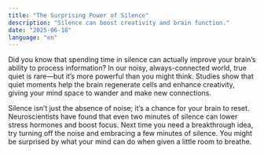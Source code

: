 ```yaml
---
title: "The Surprising Power of Silence"
description: "Silence can boost creativity and brain function."
date: "2025-06-18"
language: "en"
---
```


Did you know that spending time in silence can actually improve your brain’s ability to process information? In our noisy, always-connected world, true quiet is rare—but it’s more powerful than you might think. Studies show that quiet moments help the brain regenerate cells and enhance creativity, giving your mind space to wander and make new connections.

Silence isn’t just the absence of noise; it’s a chance for your brain to reset. Neuroscientists have found that even two minutes of silence can lower stress hormones and boost focus. Next time you need a breakthrough idea, try turning off the noise and embracing a few minutes of silence. You might be surprised by what your mind can do when given a little room to breathe.
